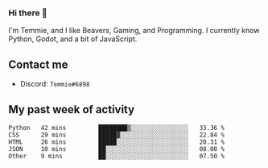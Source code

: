 ### Hi there 👋
I'm Temmie, and I like Beavers, Gaming, and Programming. I currently know Python, Godot, and a bit of JavaScript.

## Contact me
* Discord: `Temmie#6898`

## My past week of activity
<!--START_SECTION:waka-->

```text
Python   42 mins         ████████▒░░░░░░░░░░░░░░░░   33.36 %
CSS      29 mins         █████▓░░░░░░░░░░░░░░░░░░░   22.84 %
HTML     26 mins         █████░░░░░░░░░░░░░░░░░░░░   20.31 %
JSON     10 mins         ██░░░░░░░░░░░░░░░░░░░░░░░   08.08 %
Other    9 mins          ██░░░░░░░░░░░░░░░░░░░░░░░   07.50 %
```

<!--END_SECTION:waka-->
